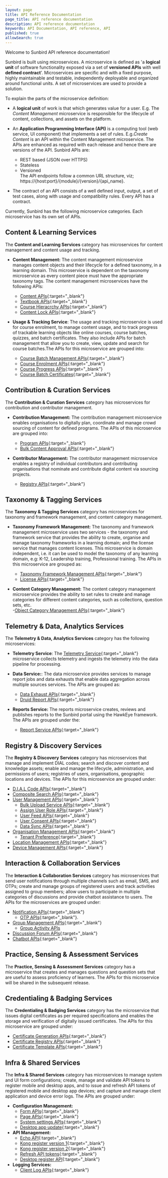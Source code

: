 ```yaml
---
layout: page
title: API Reference Documentation
page_title: API reference documentation
description: API reference documentation
keywords: API Documentation, API reference, API
published: true
allowSearch: true
---
```


Welcome to Sunbird API reference documentation!

Sunbird is built using microservices. 
A microservice is defined as 'a **logical unit** of software functionality exposed via a set of **versioned APIs** with well **defined contract**'. Microservices are specific and with a fixed purpose, highly maintainable and testable, independently deployable and organized around functional units. A set of microservices are used to provide a solution. 

To explain the parts of the microservice definition:  
- A **logical unit** of work is that which generates value for a user. E.g. The *Content Management* microservice is responsible for the lifecycle of content, collections, and assets on the platform.  

- An **Application Programming Interface (API)** is a computing tool (web service, UI component) that implements a set of rules. E.g.*Create Content* is an API within the Content Management microservice. The APIs are enhanced as required with each release and hence there are versions of the API. Sunbird APIs are:  
    - REST based (JSON over HTTPS)  
    - Stateless  
    - Versioned  
    The API endpoints follow a common URL structure, viz; https://{host:port}/{module}/{version}/{api_name}.
 - The contract of an API consists of a well defined input, output, a set of test cases, along with usage and compatibility rules. Every API has a contract.  

Currently, Sunbird has the following microservice categories. Each microservice has its own set of APIs.   

## Content & Learning Services

The  **Content and Learning Services**  category has microservices for content management and content usage and tracking.

- **Content Management:**  The content management microservice manages content objects and their lifecycle for a defined taxonomy, in a learning domain. This microservice is dependent on the taxonomy microservice as every content piece must have the appropriate taxonomy tags. The content management microservices have the following APIs:
  - [Content APIs](apis/content){:target="_blank"}
  - [Textbook APIs](apis/tocapi){:target="_blank"}
  - [Course Hieracrchy APIs](apis/coursehierarchyapi){:target="_blank"}
  - [Content Lock APIs](apis/coursehierarchyapi){:target="_blank"}

- **Usage & Tracking Service**: The usage and tracking microservice is used for course enrolment, to manage content usage, and to track progress of trackable learning objects like online courses, course batches, quizzes, and batch certificates. They also include APIs for batch management that allow you to create, view, update and search for course batches.The APIs for this microservice are grouped into:
    - [Course Batch Management APIs](apis/coursebatchmanapi/){:target="_blank"}
    - [Course Enrolment APIs](apis/courseenrolmentapi/){:target="_blank"}
    - [Course Progress APIs](apis/courseprogressapi/){:target="_blank"} 
    - [Course Batch Certificates](apis/coursebatchcertificateapi/){:target="_blank"}

## Contribution & Curation Services

The **Contribution & Curation Services** category has microservices for contribution and contributor management. 

- **Contribution Management:** The contribution management microservice enables organisations to digitally plan, coordinate and manage crowd sourcing of content for defined programs. The APIs of this microservice are grouped into: 
    - [Program APIs](apis/programsapi/){:target="_blank"}
    - [Bulk Content Approval APIs](apis/bulkapproveapi){:target="_blank"}

- **Contributor Management:** The contributor management microservice enables a registry of individual contributors and contributing organisations that nominate and contribute digital content via sourcing projects.  
    - [Registry APIs](apis/opensaber/){:target="_blank"}

## Taxonomy & Tagging Services

The **Taxonomy & Tagging Services** category has microservices for taxonomy and framework management, and content category management.  

- **Taxonomy Framework Management:** The taxonomy and framework management microservice uses two services - the taxonomy and framework service that provides the ability to create, organise and manage taxonomy frameworks in a learning domain; and the license service that manages content licenses. This microservice is domain independent, i.e. it can be used to model the taxonomy of any learning domain, e.g: K-12, Leadership training, Professional training. The APIs in this microservice are grouped as:  
    - [Taxonomy Framework Management APIs](apis/framework/){:target="_blank"}
    - [License APIs](apis/license/){:target="_blank"}

- **Content Category Management:** The content category management microservice provides the ability to set rules to create and manage categories for different content categories, such as collections, question sets, etc.  
    -[Object Category Management APIs](apis/objectcategory/){:target="_blank"}

## Telemetry & Data, Analytics Services

The **Telemetry & Data, Analytics Services** category has the following microservices:

- **Telemetry Service**: The [Telemetry Service](../developer-docs/telemetry/overview/){:target="_blank"} microservice collects telemetry and ingests the telemetry into the data pipeline for processing.
    
- **Data Service:**: The data microservice provides services to manage report jobs and data exhausts that enable data aggregation across multiple sources services. The APIs are grouped as:
    - [Data Exhaust APIs](apis/dataexhaustapi){:target="_blank"} 
    - [Druid Report APIs](apis/druidreportapi){:target="_blank"} 

- **Reports Service:**  The reports microservice creates, reviews and publishes reports to the Sunbird portal using the HawkEye framework. The APIs are grouped under the:
    - [Report Service APIs](apis/reports/){:target="_blank"}

## Registry & Discovery Services

The **Registry & Discovery Services** category has microservices that manage and implement DIAL codes; search and discover content and knowledge assets; enable and manage the lifecycle, administration, and permissions of users; registries of users, organisations, geographic locations and devices. The APIs for this microservice are grouped under:

- [D.I.A.L Code APIs](apis/dialapi/){:target="_blank"} 
- [Composite Search APIs](apis/searchapi/){:target="_blank"} 
- [User Management APIs](apis/userapi/){:target="_blank"}   
    - [Bulk Upload Service APIs](apis/bulkupload/){:target="_blank"}  
    - [Assign User Role APIs](apis/userapi/#operation/Assign_User_Role/){:target="_blank"}  
    - [User Feed APIs](apis/feedapi/){:target="_blank"}  
    - [User Consent APIs](apis/consentapi/){:target="_blank"}  
    - [Data Sync APIs](apis/datasyncapi/){:target="_blank"}  
- [Organisation Management APIs](apis/orgapi/){:target="_blank"}  
    - [Tenant Preference](apis/tenantpreferenceapi/){:target="_blank"}
- [Location Management APIs](apis/locationapi/){:target="_blank"} 
- [Device Management APIs](apis/deviceapi/){:target="_blank"} 

## Interaction & Collaboration Services

The **Interaction & Collaboration Services** category has microservices that send user notifications through multiple channels such as email, SMS, and OTPs; create and manage groups of registered users and track activities assigned to group members; allow users to participate in multiple categories of discussions and provide chatbot assistance to users. The APIs for the microservices are grouped under:

- [Notification APIs](apis/notificationapi/){:target="_blank"}  
    - [OTP APIs](apis/otpapi/){:target="_blank"}.
- [Group Management APIs](apis/groupapi/){:target="_blank"} 
    - [Group Activity APIs](apis/groupactivityapi/) 
- [Discussion Forum APIs](apis/discussionForum/){:target="_blank"} 
- [Chatbot APIs](apis/chatbotapi/){:target="_blank"} 

## Practice, Sensing & Assessment Services

The **Practice, Sensing & Assessment Services** category has a microservice that creates and manages questions and question sets that are useful to assess proficiency of learners. The APIs for this microservice will be shared in the subsequent release. 

## Credentialing & Badging Services

The **Credentialing & Badging Services** category has the microservice that issues digital certificates as per required specifications and enables the storage and verification of digitally issued certificates. The APIs for this microservice are grouped under:

- [Certificate Generation APIs](apis/certificate/){:target="_blank"}   
- [Certificate Registry APIs](apis/certificateregistry/){:target="_blank"}  
- [Certificate Template APIs](apis/certificatetemplateapi/){:target="_blank"}  

## Infra & Shared Services

The **Infra & Shared Services** category has microservices to manage system and UI form configurations; create, manage and validate API tokens to register mobile and desktop apps, and to issue and refresh API tokens of registered mobile and desktop app devices; and capture and manage client application and device error logs. The APIs are grouped under:
    
- **Configuration Management:**   
    - [Form APIs](apis/form/){:target="_blank"}  
    - [Page APIs](apis/pagesapi/){:target="_blank"}  
    - [System settings APIs](apis/systemsettingsapi/){:target="_blank"}  
    - [Desktop app update](apis/desktop/app-update/){:target="_blank"}  
- **API Management:**   
    - [Echo API](apis/echoapi/){:target="_blank"}  
    - [Kong register version 1](apis/kongcredentialregisterapiv1/){:target="_blank"}  
    - [Kong register version 2](apis/kongcredentialregisterapiv2/){:target="_blank"}  
    - [Refresh API tokens](apis/refreshtokenapi){:target="_blank"}  
    - [Desktop register API](apis/desktop/device-registry/){:target="_blank"}  
- **Logging Services:** 
    - [Client Log APIs](apis/clientlogapi){:target="_blank"}

